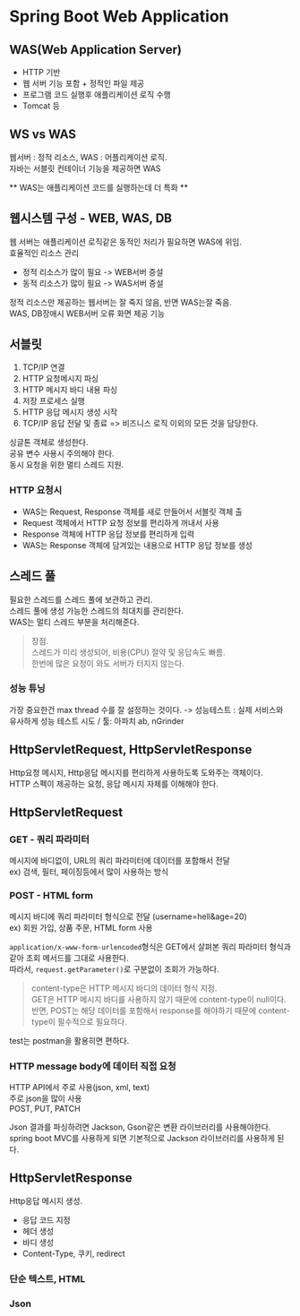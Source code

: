 # Spring Boot Web Application

## WAS(Web Application Server)
- HTTP 기반 
- 웹 서버 기능 포함 + 정적인 파일 제공
- 프로그램 코드 실행후 애플리케이션 로직 수행
- Tomcat 등

## WS vs WAS
웹서버 : 정적 리소스, WAS : 어플리케이션 로직.  
자바는 서블릿 컨테이너 기능을 제공하면 WAS

** WAS는 애플리케이션 코드를 실행하는데 더 특화  **

## 웹시스템 구성 - WEB, WAS, DB

웹 서버는 애플리케이션 로직같은 동적인 처리가 필요하면 WAS에 위임.  
효율적인 리소스 관리
- 정적 리소스가 많이 필요 -> WEB서버 증설
- 동적 리소스가 많이 필요 -> WAS서버 증설

정적 리소스만 제공하는 웹서버는 잘 죽지 않음, 반면 WAS는잘 죽음.  
WAS, DB장애시 WEB서버 오류 화면 제공 기능

## 서블릿

1. TCP/IP 연결
2. HTTP 요청메시지 파싱
3. HTTP 메시지 바디 내용 파싱
4. 저장 프로세스 실행
5. HTTP 응답 메시지 생성 시작
6. TCP/IP 응답 전달 및 종료
=> 비즈니스 로직 이외의 모든 것을 담당한다.

싱글톤 객체로 생성한다.  
공유 변수 사용시 주의해야 한다.  
동시 요청을 위한 멀티 스레드 지원.  

### HTTP 요청시
- WAS는 Request, Response 객체를 새로 만들어서 서블릿 객체 출
- Request 객체에서 HTTP 요청 정보를 편리하게 꺼내서 사용
- Response 객체에 HTTP 응답 정보를 편리하게 입력
- WAS는 Response 객체에 담겨있는 내용으로 HTTP 응답 정보를 생성

## 스레드 풀

필요한 스레드를 스레드 풀에 보관하고 관리.  
스레드 풀에 생성 가능한 스레드의 최대치를 관리한다.  
WAS는 멀티 스레드 부분을 처리해준다.

> 장점.  
> 스레드가 미리 생성되어, 비용(CPU) 절약 및 응답속도 빠름.  
> 한번에 많은 요청이 와도 서버가 터지지 않는다.  

### 성능 튜닝
가장 중요한건 max thread 수를 잘 설정하는 것이다.
-> 성능테스트 : 실제 서비스와 유사하게 성능 테스트 시도 / 툴: 아파치 ab, nGrinder

## HttpServletRequest, HttpServletResponse
Http요청 메시지, Http응답 메시지를 편리하게 사용하도록 도와주는 객체이다.  
HTTP 스펙이 제공하는 요청, 응답 메시지 자체를 이해해야 한다.

## HttpServletRequest

### **GET - 쿼리 파라미터**
메시지에 바디없이, URL의 쿼리 파라미터에 데이터를 포함해서 전달  
ex) 검색, 필터, 페이징등에서 많이 사용하는 방식  

### **POST - HTML form**
메시지 바디에 쿼리 파라미터 형식으로 전달 (username=hell&age=20)  
ex) 회원 가입, 상품 주문, HTML form 사용  

`application/x-www-form-urlencoded`형식은 GET에서 살펴본 쿼리 파라미터 형식과 같아 조회 메서드를 그대로 사용한다.  
따라서, `request.getParameter()`로 구분없이 조회가 가능하다.  

> content-type은 HTTP 메시지 바디의 데이터 형식 지정.  
> GET은 HTTP 메시지 바디를 사용하지 않기 때문에 content-type이 null이다.  
> 반면, POST는 해당 데이터를 포함해서 response를 해야하기 때문에 content-type이 필수적으로 필요하다.

test는 postman을 활용히면 편하다.  

### **HTTP message body에 데이터 직접 요청**
HTTP API에서 주로 사용(json, xml, text)  
주로 json을 많이 사용  
POST, PUT, PATCH  

Json 결과를 파싱하려면 Jackson, Gson같은 변환 라이브러리를 사용해야한다.  
spring boot MVC를 사용하게 되면 기본적으로 Jackson 라이브러리를 사용하게 된다.  

## HttpServletResponse

Http응답 메시지 생성.  
- 응답 코드 지정
- 헤더 생성
- 바디 생성
- Content-Type, 쿠키, redirect

### 단순 텍스트, HTML

### Json
